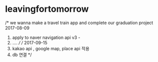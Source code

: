 # leavingfortomorrow
/* we wanna make a travel train app and complete our graduation project
  2017-08-09
  1. apply to naver navigation api v3    -
  2. ....
*/
/*
2017-09-15
1. kakao api , google map, place api 적용
2. db 연결 
*/
